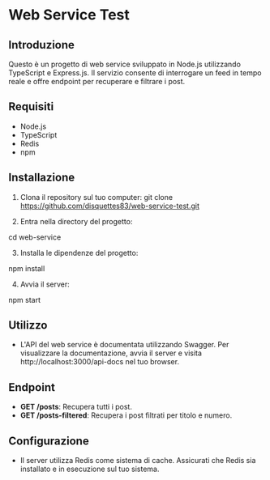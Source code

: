 # Web Service Test

## Introduzione
Questo è un progetto di web service sviluppato in Node.js utilizzando TypeScript e Express.js. Il servizio consente di interrogare un feed in tempo reale e offre endpoint per recuperare e filtrare i post.

## Requisiti
- Node.js
- TypeScript
- Redis
- npm

## Installazione
1. Clona il repository sul tuo computer:
git clone https://github.com/disquettes83/web-service-test.git

2. Entra nella directory del progetto:

cd web-service

3. Installa le dipendenze del progetto:

npm install

4. Avvia il server:

npm start


## Utilizzo
- L'API del web service è documentata utilizzando Swagger. Per visualizzare la documentazione, avvia il server e visita http://localhost:3000/api-docs nel tuo browser.

## Endpoint
- **GET /posts**: Recupera tutti i post.
- **GET /posts-filtered**: Recupera i post filtrati per titolo e numero.

## Configurazione
- Il server utilizza Redis come sistema di cache. Assicurati che Redis sia installato e in esecuzione sul tuo sistema.
